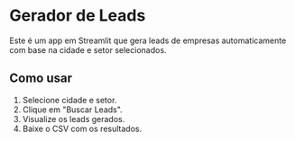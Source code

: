 # Gerador de Leads

Este é um app em Streamlit que gera leads de empresas automaticamente com base na cidade e setor selecionados.

## Como usar

1. Selecione cidade e setor.
2. Clique em "Buscar Leads".
3. Visualize os leads gerados.
4. Baixe o CSV com os resultados.
